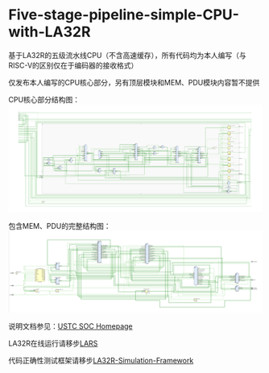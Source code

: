 # Five-stage-pipeline-simple-CPU-with-LA32R

基于LA32R的五级流水线CPU（不含高速缓存），所有代码均为本人编写（与RISC-V的区别仅在于编码器的接收格式）

仅发布本人编写的CPU核心部分，另有顶层模块和MEM、PDU模块内容暂不提供

CPU核心部分结构图：
![xxx](./assets/CPU.png)


包含MEM、PDU的完整结构图：
![xxx](./assets/entire.png)


说明文档参见：[USTC SOC Homepage](https://soc.ustc.edu.cn/COD/)

LA32R在线运行请移步[LARS](https://jyjsxx.github.io/)

代码正确性测试框架请移步[LA32R-Simulation-Framework](https://github.com/USTC-Loong-COD/LA32R-Simulation-Framework/)
